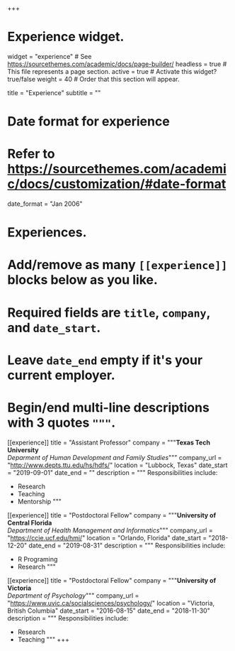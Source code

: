 +++
# Experience widget.
widget = "experience"  # See https://sourcethemes.com/academic/docs/page-builder/
headless = true  # This file represents a page section.
active = true  # Activate this widget? true/false
weight = 40  # Order that this section will appear.

title = "Experience"
subtitle = ""

# Date format for experience
#   Refer to https://sourcethemes.com/academic/docs/customization/#date-format
date_format = "Jan 2006"

# Experiences.
#   Add/remove as many `[[experience]]` blocks below as you like.
#   Required fields are `title`, `company`, and `date_start`.
#   Leave `date_end` empty if it's your current employer.
#   Begin/end multi-line descriptions with 3 quotes `"""`.
[[experience]]
  title = "Assistant Professor"
  company = """**Texas Tech University**  
  *Deparment of Human Development and Family Studies*"""
  company_url = "http://www.depts.ttu.edu/hs/hdfs/"
  location = "Lubbock, Texas"
  date_start = "2019-09-01"
  date_end = ""
  description = """
  Responsibilities include:
  
  * Research
  * Teaching
  * Mentorship
  """

[[experience]]
  title = "Postdoctoral Fellow"
  company = """**University of Central Florida**  
  *Department of Health Management and Informatics*"""
  company_url = "https://ccie.ucf.edu/hmi/"
  location = "Orlando, Florida"
  date_start = "2018-12-20"
  date_end = "2019-08-31"
  description = """
  Responsibilities include:
  
  * R Programing
  * Research
  """

[[experience]]
  title = "Postdoctoral Fellow"
  company = """**University of Victoria**  
  *Department of Psychology*"""
  company_url = "https://www.uvic.ca/socialsciences/psychology/"
  location = "Victoria, British Columbia"
  date_start = "2016-08-15"
  date_end = "2018-11-30"
  description = """
  Responsibilities include:
  
  * Research
  * Teaching
  """
+++
